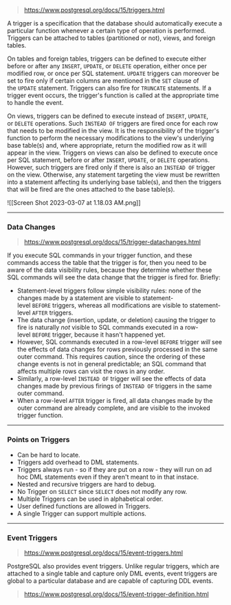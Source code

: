>https://www.postgresql.org/docs/15/triggers.html

A trigger is a specification that the database should automatically execute a particular function whenever a certain type of operation is performed. Triggers can be attached to tables (partitioned or not), views, and foreign tables.

On tables and foreign tables, triggers can be defined to execute either before or after any `INSERT`, `UPDATE`, or `DELETE` operation, either once per modified row, or once per SQL statement. `UPDATE` triggers can moreover be set to fire only if certain columns are mentioned in the `SET` clause of the `UPDATE` statement. Triggers can also fire for `TRUNCATE` statements. If a trigger event occurs, the trigger's function is called at the appropriate time to handle the event.

On views, triggers can be defined to execute instead of `INSERT`, `UPDATE`, or `DELETE` operations. Such `INSTEAD OF` triggers are fired once for each row that needs to be modified in the view. It is the responsibility of the trigger's function to perform the necessary modifications to the view's underlying base table(s) and, where appropriate, return the modified row as it will appear in the view. Triggers on views can also be defined to execute once per SQL statement, before or after `INSERT`, `UPDATE`, or `DELETE` operations. However, such triggers are fired only if there is also an `INSTEAD OF` trigger on the view. Otherwise, any statement targeting the view must be rewritten into a statement affecting its underlying base table(s), and then the triggers that will be fired are the ones attached to the base table(s).

![[Screen Shot 2023-03-07 at 1.18.03 AM.png]]

---
### Data Changes
>https://www.postgresql.org/docs/15/trigger-datachanges.html

If you execute SQL commands in your trigger function, and these commands access the table that the trigger is for, then you need to be aware of the data visibility rules, because they determine whether these SQL commands will see the data change that the trigger is fired for. Briefly:

- Statement-level triggers follow simple visibility rules: none of the changes made by a statement are visible to statement-level `BEFORE` triggers, whereas all modifications are visible to statement-level `AFTER` triggers.
- The data change (insertion, update, or deletion) causing the trigger to fire is naturally _not_ visible to SQL commands executed in a row-level `BEFORE` trigger, because it hasn't happened yet.
- However, SQL commands executed in a row-level `BEFORE` trigger _will_ see the effects of data changes for rows previously processed in the same outer command. This requires caution, since the ordering of these change events is not in general predictable; an SQL command that affects multiple rows can visit the rows in any order.
- Similarly, a row-level `INSTEAD OF` trigger will see the effects of data changes made by previous firings of `INSTEAD OF` triggers in the same outer command.
- When a row-level `AFTER` trigger is fired, all data changes made by the outer command are already complete, and are visible to the invoked trigger function.

---
### Points on Triggers

- Can be hard to locate.
- Triggers add overhead to DML statements.
- Triggers always run - so if they are put on a row - they will run on ad hoc DML statements even if they aren't meant to in that instace.
- Nested and recursive triggers are hard to debug.
- No Trigger on `SELECT` since `SELECT` does not modify any row.
- Multiple Triggers can be used in alphabetical order.
- User defined functions are allowed in Triggers.
- A single Trigger can support multiple actions.

---
### Event Triggers
>https://www.postgresql.org/docs/15/event-triggers.html

PostgreSQL also provides event triggers. Unlike regular triggers, which are attached to a single table and capture only DML events, event triggers are global to a particular database and are capable of capturing DDL events.

>https://www.postgresql.org/docs/15/event-trigger-definition.html